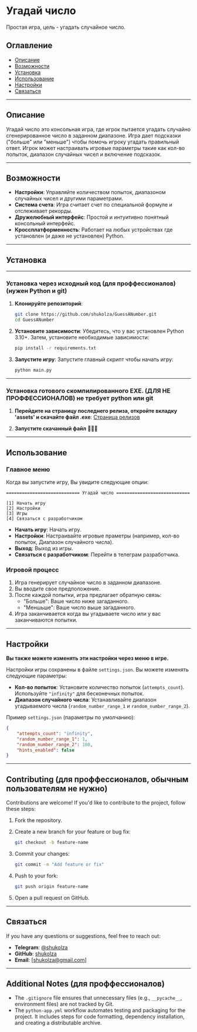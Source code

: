# Угадай число

Простая игра, цель - угадать случайное число.

## Оглавление

- [Описание](#описание)
- [Возможности](#возможности)
- [Установка](#установка)
- [Использование](#использование)
- [Настройки](#настройки)
- [Связаться](#связаться)

---

## Описание

Угадай число это консольная игра, где игрок пытается угадать случайно сгенерированное число в заданном диапазоне. Игра дает подсказки ("больше" или "меньше") чтобы
помочь игроку угадать правильный ответ. Игрок может настраивать игровые параметры такие как кол-во попыток, диапазон случайных чисел и включение подсказок.

---

## Возможности

- **Настройки**: Управляйте количеством попыток, диапазоном случайных чисел и другими параметрами.
- **Система счета**: Игра считает счет по специальной формуле и отслеживает рекорды.
- **Дружелюбный интерфейс**: Простой и интуитивно понятный консольный интерфейс.
- **Кроссплатформенность**: Работает на любых устройствах где установлен (и даже не установлен) Python.

---

## Установка

---

### Установка через исходный код (для проффессионалов) (нужен Python и git)

1. **Клонируйте репозиторий**:

   ``` bash
   git clone https://github.com/shukolza/GuessANumber.git
   cd GuessANumber
   ```

2. **Установите зависимости**:
   Убедитесь, что у вас установлен Python 3.10+. Затем, установите необходимые зависимости:

   ``` bash
   pip install -r requirements.txt
   ```

3. **Запустите игру**:
   Запустите главный скрипт чтобы начать игру:

   ``` bash
   python main.py
   ```

---

### Установка готового скомпилированного EXE. (ДЛЯ НЕ ПРОФФЕССИОНАЛОВ) не требует python или git

1. **Перейдите на страницу последнего релиза, откройте вкладку 'assets' и скачайте файл .exe**:
   [Страница релизов](https://github.com/Shukolza/GuessANumber/releases)

2. **Запустите скачанный файл** 🎉🎉🎉

---

## Использование

### Главное меню

Когда вы запустите игру, Вы увидите следующие опции:

``` output
============================ Угадай число ============================

[1] Начать игру
[2] Настройки
[3] Игры
[4] Связаться с разработчиком
```

- **Начать игру**: Начать игру.
- **Настройки**: Настраивайте игровые праметры (например, кол-во попыток, Диапазон случайного числа).
- **Выход**: Выход из игры.
- **Связаться с разработчиком**: Перейти в телеграм разработчика.

### Игровой процесс

1. Игра генерирует случайное число в заданном диапазоне.
2. Вы вводите свое предположение.
3. После каждой попытки, игра предлагает обратную связь:
   - "Больше": Ваше число ниже загаданного.
   - "Меншьше": Ваше число выше загаданного.
4. Игра заканчивается когда вы угадываете число или у вас заканчиваются попытки.

---

## Настройки

**Вы также можете изменять эти настройки через меню в игре.**

Настройки игры сохранены в файле `settings.json`. Вы можете изменять следующие параметры:

- **Кол-во попыток**: Установите количество попыток (`attempts_count`). Используйте `"infinity"` для бесконечных попыток.
- **Диапазон случайного числа**: Устанавливайте диапазон угадываемого числа (`random_number_range_1` и `random_number_range_2`).

Пример `settings.json` (параметры по умолчанию):

``` JSON
{
    "attempts_count": "infinity",
    "random_number_range_1": 1,
    "random_number_range_2": 100,
    "hints_enabled": false
}
```

---

## Contributing (для проффессионалов, обычным пользователям не нужно)

Contributions are welcome! If you'd like to contribute to the project, follow these steps:

1. Fork the repository.
2. Create a new branch for your feature or bug fix:

   ``` bash
   git checkout -b feature-name
   ```

3. Commit your changes:

   ``` bash
   git commit -m "Add feature or fix"
   ```

4. Push to your fork:

   ``` bash
   git push origin feature-name
   ```

5. Open a pull request on GitHub.

---

## Связаться

If you have any questions or suggestions, feel free to reach out:

- **Telegram**: [@shukolza](https://t.me/shukolza)
- **GitHub**: [shukolza](https://github.com/shukolza)
- **Email**: [shukolza@gmail.com]

---

## Additional Notes (для проффессионалов)

- The `.gitignore` file ensures that unnecessary files (e.g., `__pycache__`, environment files) are not tracked by Git.
- The `python-app.yml` workflow automates testing and packaging for the project. It includes steps for code formatting, dependency installation, and creating a distributable archive.
